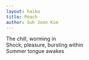 ```yaml
---
layout: haiku
title: Peach
author: Suh Joon Kim
---
```


The chill, worming in<br>
Shock, pleasure, bursting within<br>
Summer tongue awakes<br>


